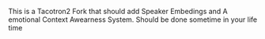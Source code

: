 This is a Tacotron2 Fork that should add Speaker Embedings and A emotional Context Awearness System.
Should be done sometime in your life time
